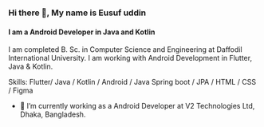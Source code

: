 ### Hi there 👋, My name is Eusuf uddin
#### I am a Android Developer in Java and Kotlin
I am completed B. Sc. in Computer Science and Engineering at Daffodil International University. I am working with Android Development in Flutter, Java & Kotlin.

Skills: Flutter/ Java / Kotlin / Android / Java Spring boot / JPA / HTML / CSS / Figma

- 🔭 I’m currently working as a Android Developer at V2 Technologies Ltd, Dhaka, Bangladesh.
